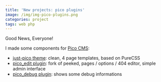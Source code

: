 ```yaml
---
title: 'New projects: pico plugins'
image: /img/img-pico-plugins.png
categories: project
tags: web php
---
```


Good News, Everyone!

I made some components for [Pico CMS](http://picocms.org/):

* [just-pico theme](https://github.com/blocknotes/just-pico): clean, 4 page templates, based on PureCSS
* [pico_edit plugin](https://github.com/blocknotes/pico_edit): fork of peeked, pages / options / 404 editor, simple admin interface
* [pico_debug plugin](https://github.com/blocknotes/pico_debug): shows some debug informations
